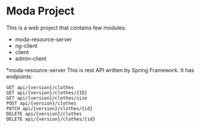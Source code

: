 # Moda Project
This is a web project that contains few modules: 
- moda-resource-server
- ng-client
- client
- admin-client

*moda-resource-server
This is rest API written by Spring Framework. It has endpoints:
```
GET api/{version}/clothes 
GET api/{version}/clothes/{ID}
GET api/{version}/clothes/size
POST api/{version}/clothes
PATCH api/{version}/clothes/{id}
DELETE api/{version}/clothes
DELETE api/{version}/clothes/{id}

```
